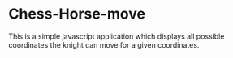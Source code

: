 Chess-Horse-move
================

This is a simple javascript application which displays all possible coordinates the knight can move for a given coordinates.
